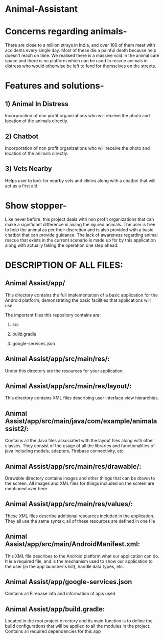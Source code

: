 # Animal-Assistant

# Concerns regarding animals-
There are close to a million strays in India, and over 100 of them meet with accidents every single day. Most of these die a painful death because help doesn’t reach on time. We realised there is a massive void in the animal care space and there is no platform which can be used to rescue animals in distress who would otherwise be left to fend for themselves on the streets.
<br>
# Features and solutions- 
## 1) Animal In Distress
Incorporation of non profit organizations who will receive the photo and location of the animals directly.

## 2) Chatbot
Incorporation of non profit organizations who will receive the photo and location of the animals directly.

## 3) Vets Nearby
Helps user to look for nearby vets and clinics along with a chatbot that will act as a first aid. 

# Show stopper- 
Like never before, this project deals with non profit   organizations that can make a significant difference in aiding the injured animals. The user is free to help the animal as per their discretion and is also provided with a basic chatbot that can provide guidance. The lack of awareness regarding animal rescue that exists in the current scenario is made up for by this application along with actually taking the operation one step ahead.
<br>

# DESCRIPTION OF ALL FILES:
## Animal Assist/app/
This directory contains the full implementation of a basic application for the Android platform, demonstrating the basic facilities that applications will use.

The important files this repository contains are:

1) src

2) build.gradle

3) google-services.json

## Animal Assist/app/src/main/res/: 
Under this directory are the resources for your application.

## Animal Assist/app/src/main/res/layout/:
This directory contains XML files describing user interface view hierarchies.

## Animal Assist/app/src/main/java/com/example/animalassist2/: 
Contains all the Java files associated with the layout files along with other classes. They consist of the usage of all the libraries and functionalities of java including models, adapters, Firebase connectivity, etc.

## Animal Assist/app/src/main/res/drawable/:

Drawable directory contains images and other things that can be drawn to the screen. All images and XML files for things included on the screen are mentioned over here

## Animal Assist/app/src/main/res/values/:

These XML files describe additional resources included in the application. They all use the same syntax; all of these resources are defined in one file

## Animal Assist/app/src/main/AndroidManifest.xml:

This XML file describes to the Android platform what our application can do. It is a required file, and is the mechanism used to show our application to the user (in the app launcher's list), handle data types, etc.

## Animal Assist/app/google-services.json
Contains all Firebase info and information of apis used

## Animal Assist/app/build.gradle:
Located in the root project directory and its main function is to define the build configurations that will be applied to all the modules in the project. Contains all required dependencies for this app
